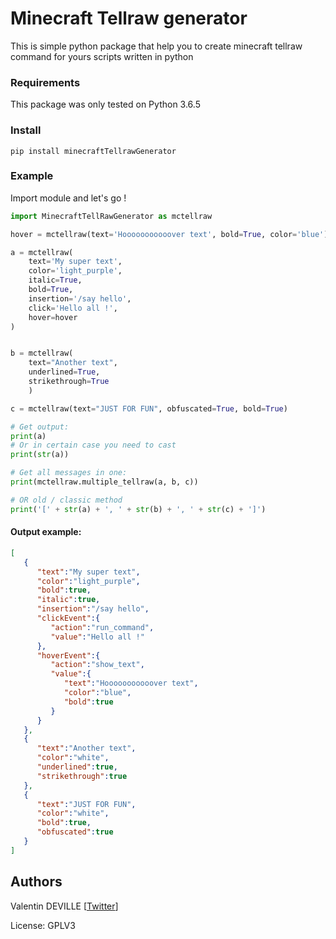 # Minecraft Tellraw generator

This is simple python package that help you to create minecraft tellraw command for yours scripts written in python

### Requirements
This package was only tested on Python 3.6.5

### Install
``pip install minecraftTellrawGenerator``

### Example
Import module and let's go !
```python
import MinecraftTellRawGenerator as mctellraw

hover = mctellraw(text='Hooooooooooover text', bold=True, color='blue')

a = mctellraw(
    text='My super text',
    color='light_purple',
    italic=True,
    bold=True,
    insertion='/say hello',
    click='Hello all !',
    hover=hover
)


b = mctellraw(
    text="Another text",
    underlined=True,
    strikethrough=True
    )

c = mctellraw(text="JUST FOR FUN", obfuscated=True, bold=True)

# Get output:
print(a)
# Or in certain case you need to cast
print(str(a))

# Get all messages in one:
print(mctellraw.multiple_tellraw(a, b, c))

# OR old / classic method
print('[' + str(a) + ', ' + str(b) + ', ' + str(c) + ']')

```

#### Output example:
```json
[
   {
      "text":"My super text",
      "color":"light_purple",
      "bold":true,
      "italic":true,
      "insertion":"/say hello",
      "clickEvent":{
         "action":"run_command",
         "value":"Hello all !"
      },
      "hoverEvent":{
         "action":"show_text",
         "value":{
            "text":"Hooooooooooover text",
            "color":"blue",
            "bold":true
         }
      }
   },
   {
      "text":"Another text",
      "color":"white",
      "underlined":true,
      "strikethrough":true
   },
   {
      "text":"JUST FOR FUN",
      "color":"white",
      "bold":true,
      "obfuscated":true
   }
]
```

## Authors

Valentin DEVILLE [[Twitter](https://twitter.com/MyTheValentinus)]

License: GPLV3